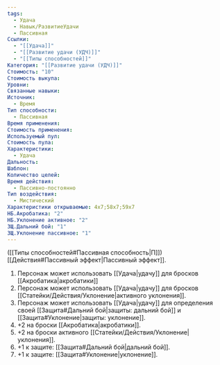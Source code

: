 ```yaml
---
tags:
  - Удача
  - Навык/РазвитиеУдачи
  - Пассивная
Ссылки:
  - "[[Удача]]"
  - "[[Развитие удачи (УДЧ)]]"
  - "[[Типы способностей]]"
Категория: "[[Развитие удачи (УДЧ)]]"
Стоимость: "10"
Стоимость выкупа: 
Уровни: 
Связанные навыки: 
Источник:
  - Время
Тип способности:
  - Пассивная
Время применения: 
Стоимость применения: 
Используемый пул: 
Стоимость пула: 
Характеристики:
  - Удача
Дальность: 
Шаблон: 
Количество целей: 
Время действия:
  - Пассивно-постоянно
Тип воздействия:
  - Мистический
Характеристики открываемые: 4x7;58x7;59x7
НБ.Акробатика: "2"
НБ.Уклонение активное: "2"
ЗЩ.Дальний бой: "1"
ЗЩ.Уклонение пассивное: "1"
---
```

([[Типы способностей#Пассивная способность|П]]) [[Действия#Пассивный эффект|Пассивный эффект]]. 

1. Персонаж может использовать [[Удача|удачу]] для бросков [[Акробатика|акробатики]]
2. Персонаж может использовать [[Удача|удачу]] для бросков [[Статейки/Действия/Уклонение|активного уклонения]].
3. Персонаж может использовать [[Удача|удачу]] для определения своей [[Защита#Дальний бой|защиты: дальний бой]] и [[Защита#Уклонение|защиты: уклонение]].
4. +2 на броски [[Акробатика|акробатики]].
5. +2 на броски активного [[Статейки/Действия/Уклонение|уклонения]].
6. +1 к защите: [[Защита#Дальний бой|дальний бой]].
7. +1 к защите: [[Защита#Уклонение|уклонение]].